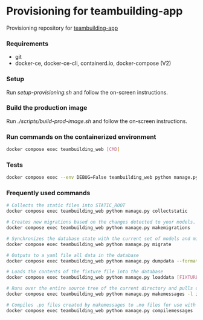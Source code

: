 # Provisioning for teambuilding-app
Provisioning repository for [teambuilding-app](https://github.com/Multidialogo/teambuilding-app)

### Requirements

- git
- docker-ce, docker-ce-cli, containerd.io, docker-compose (V2)

### Setup

Run *setup-provisioning.sh* and follow the on-screen instructions.

### Build the production image

Run *./scripts/build-prod-image.sh* and follow the on-screen instructions.

### Run commands on the containerized environment

```bash
docker compose exec teambuilding_web [CMD]
```

### Tests

```bash
docker compose exec --env DEBUG=False teambuilding_web python manage.py test
```

### Frequently used commands

```bash
# Collects the static files into STATIC_ROOT
docker compose exec teambuilding_web python manage.py collectstatic

# Creates new migrations based on the changes detected to your models.
docker compose exec teambuilding_web python manage.py makemigrations

# Synchronizes the database state with the current set of models and migrations.
docker compose exec teambuilding_web python manage.py migrate

# Outputs to a yaml file all data in the database
docker compose exec teambuilding_web python manage.py dumpdata --format yaml -o [FIXTURE_PATH]

# Loads the contents of the fixture file into the database
docker compose exec teambuilding_web python manage.py loaddata [FIXTURE_PATH]

# Runs over the entire source tree of the current directory and pulls out all strings marked for translation. 
docker compose exec teambuilding_web python manage.py makemessages -l it -e py,html

# Compiles .po files created by makemessages to .mo files for use with the built-in gettext support.
docker compose exec teambuilding_web python manage.py compilemessages
```
